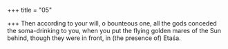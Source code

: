 +++
title = "05"

+++
Then according to your will, o bounteous one, all the gods conceded the  soma-drinking to you,
when you put the flying golden mares of the Sun behind, though they  were in front, in (the presence of) Etaśa.